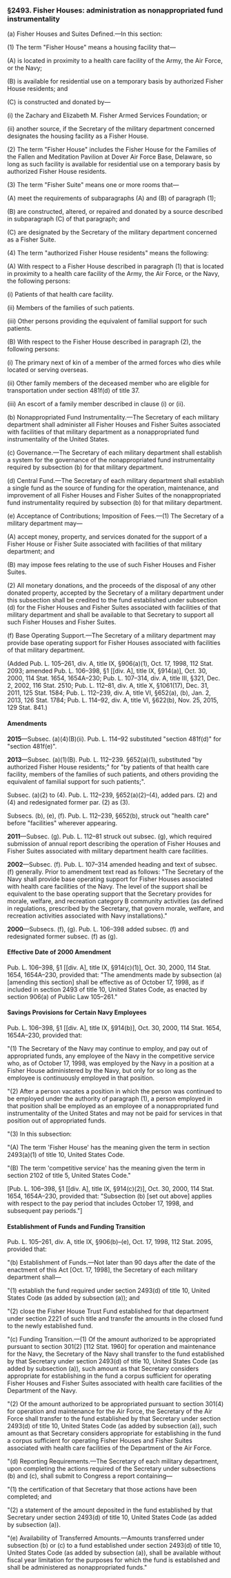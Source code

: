 ### §2493. Fisher Houses: administration as nonappropriated fund instrumentality ###

(a) Fisher Houses and Suites Defined.—In this section:

(1) The term "Fisher House" means a housing facility that—

(A) is located in proximity to a health care facility of the Army, the Air Force, or the Navy;

(B) is available for residential use on a temporary basis by authorized Fisher House residents; and

(C) is constructed and donated by—

(i) the Zachary and Elizabeth M. Fisher Armed Services Foundation; or

(ii) another source, if the Secretary of the military department concerned designates the housing facility as a Fisher House.

(2) The term "Fisher House" includes the Fisher House for the Families of the Fallen and Meditation Pavilion at Dover Air Force Base, Delaware, so long as such facility is available for residential use on a temporary basis by authorized Fisher House residents.

(3) The term "Fisher Suite" means one or more rooms that—

(A) meet the requirements of subparagraphs (A) and (B) of paragraph (1);

(B) are constructed, altered, or repaired and donated by a source described in subparagraph (C) of that paragraph; and

(C) are designated by the Secretary of the military department concerned as a Fisher Suite.

(4) The term "authorized Fisher House residents" means the following:

(A) With respect to a Fisher House described in paragraph (1) that is located in proximity to a health care facility of the Army, the Air Force, or the Navy, the following persons:

(i) Patients of that health care facility.

(ii) Members of the families of such patients.

(iii) Other persons providing the equivalent of familial support for such patients.

(B) With respect to the Fisher House described in paragraph (2), the following persons:

(i) The primary next of kin of a member of the armed forces who dies while located or serving overseas.

(ii) Other family members of the deceased member who are eligible for transportation under section 481f(d) of title 37.

(iii) An escort of a family member described in clause (i) or (ii).

(b) Nonappropriated Fund Instrumentality.—The Secretary of each military department shall administer all Fisher Houses and Fisher Suites associated with facilities of that military department as a nonappropriated fund instrumentality of the United States.

(c) Governance.—The Secretary of each military department shall establish a system for the governance of the nonappropriated fund instrumentality required by subsection (b) for that military department.

(d) Central Fund.—The Secretary of each military department shall establish a single fund as the source of funding for the operation, maintenance, and improvement of all Fisher Houses and Fisher Suites of the nonappropriated fund instrumentality required by subsection (b) for that military department.

(e) Acceptance of Contributions; Imposition of Fees.—(1) The Secretary of a military department may—

(A) accept money, property, and services donated for the support of a Fisher House or Fisher Suite associated with facilities of that military department; and

(B) may impose fees relating to the use of such Fisher Houses and Fisher Suites.

(2) All monetary donations, and the proceeds of the disposal of any other donated property, accepted by the Secretary of a military department under this subsection shall be credited to the fund established under subsection (d) for the Fisher Houses and Fisher Suites associated with facilities of that military department and shall be available to that Secretary to support all such Fisher Houses and Fisher Suites.

(f) Base Operating Support.—The Secretary of a military department may provide base operating support for Fisher Houses associated with facilities of that military department.

(Added Pub. L. 105–261, div. A, title IX, §906(a)(1), Oct. 17, 1998, 112 Stat. 2093; amended Pub. L. 106–398, §1 [[div. A], title IX, §914(a)], Oct. 30, 2000, 114 Stat. 1654, 1654A–230; Pub. L. 107–314, div. A, title III, §321, Dec. 2, 2002, 116 Stat. 2510; Pub. L. 112–81, div. A, title X, §1061(17), Dec. 31, 2011, 125 Stat. 1584; Pub. L. 112–239, div. A, title VI, §652(a), (b), Jan. 2, 2013, 126 Stat. 1784; Pub. L. 114–92, div. A, title VI, §622(b), Nov. 25, 2015, 129 Stat. 841.)

#### Amendments ####

**2015**—Subsec. (a)(4)(B)(ii). Pub. L. 114–92 substituted "section 481f(d)" for "section 481f(e)".

**2013**—Subsec. (a)(1)(B). Pub. L. 112–239. §652(a)(1), substituted "by authorized Fisher House residents;" for "by patients of that health care facility, members of the families of such patients, and others providing the equivalent of familial support for such patients;".

Subsec. (a)(2) to (4). Pub. L. 112–239, §652(a)(2)–(4), added pars. (2) and (4) and redesignated former par. (2) as (3).

Subsecs. (b), (e), (f). Pub. L. 112–239, §652(b), struck out "health care" before "facilities" wherever appearing.

**2011**—Subsec. (g). Pub. L. 112–81 struck out subsec. (g), which required submission of annual report describing the operation of Fisher Houses and Fisher Suites associated with military department health care facilities.

**2002**—Subsec. (f). Pub. L. 107–314 amended heading and text of subsec. (f) generally. Prior to amendment text read as follows: "The Secretary of the Navy shall provide base operating support for Fisher Houses associated with health care facilities of the Navy. The level of the support shall be equivalent to the base operating support that the Secretary provides for morale, welfare, and recreation category B community activities (as defined in regulations, prescribed by the Secretary, that govern morale, welfare, and recreation activities associated with Navy installations)."

**2000**—Subsecs. (f), (g). Pub. L. 106–398 added subsec. (f) and redesignated former subsec. (f) as (g).

#### Effective Date of 2000 Amendment ####

Pub. L. 106–398, §1 [[div. A], title IX, §914(c)(1)], Oct. 30, 2000, 114 Stat. 1654, 1654A–230, provided that: "The amendments made by subsection (a) [amending this section] shall be effective as of October 17, 1998, as if included in section 2493 of title 10, United States Code, as enacted by section 906(a) of Public Law 105–261."

#### Savings Provisions for Certain Navy Employees ####

Pub. L. 106–398, §1 [[div. A], title IX, §914(b)], Oct. 30, 2000, 114 Stat. 1654, 1654A–230, provided that:

"(1) The Secretary of the Navy may continue to employ, and pay out of appropriated funds, any employee of the Navy in the competitive service who, as of October 17, 1998, was employed by the Navy in a position at a Fisher House administered by the Navy, but only for so long as the employee is continuously employed in that position.

"(2) After a person vacates a position in which the person was continued to be employed under the authority of paragraph (1), a person employed in that position shall be employed as an employee of a nonappropriated fund instrumentality of the United States and may not be paid for services in that position out of appropriated funds.

"(3) In this subsection:

"(A) The term 'Fisher House' has the meaning given the term in section 2493(a)(1) of title 10, United States Code.

"(B) The term 'competitive service' has the meaning given the term in section 2102 of title 5, United States Code."

[Pub. L. 106–398, §1 [[div. A], title IX, §914(c)(2)], Oct. 30, 2000, 114 Stat. 1654, 1654A–230, provided that: "Subsection (b) [set out above] applies with respect to the pay period that includes October 17, 1998, and subsequent pay periods."]

#### Establishment of Funds and Funding Transition ####

Pub. L. 105–261, div. A, title IX, §906(b)–(e), Oct. 17, 1998, 112 Stat. 2095, provided that:

"(b) Establishment of Funds.—Not later than 90 days after the date of the enactment of this Act [Oct. 17, 1998], the Secretary of each military department shall—

"(1) establish the fund required under section 2493(d) of title 10, United States Code (as added by subsection (a)); and

"(2) close the Fisher House Trust Fund established for that department under section 2221 of such title and transfer the amounts in the closed fund to the newly established fund.

"(c) Funding Transition.—(1) Of the amount authorized to be appropriated pursuant to section 301(2) [112 Stat. 1960] for operation and maintenance for the Navy, the Secretary of the Navy shall transfer to the fund established by that Secretary under section 2493(d) of title 10, United States Code (as added by subsection (a)), such amount as that Secretary considers appropriate for establishing in the fund a corpus sufficient for operating Fisher Houses and Fisher Suites associated with health care facilities of the Department of the Navy.

"(2) Of the amount authorized to be appropriated pursuant to section 301(4) for operation and maintenance for the Air Force, the Secretary of the Air Force shall transfer to the fund established by that Secretary under section 2493(d) of title 10, United States Code (as added by subsection (a)), such amount as that Secretary considers appropriate for establishing in the fund a corpus sufficient for operating Fisher Houses and Fisher Suites associated with health care facilities of the Department of the Air Force.

"(d) Reporting Requirements.—The Secretary of each military department, upon completing the actions required of the Secretary under subsections (b) and (c), shall submit to Congress a report containing—

"(1) the certification of that Secretary that those actions have been completed; and

"(2) a statement of the amount deposited in the fund established by that Secretary under section 2493(d) of title 10, United States Code (as added by subsection (a)).

"(e) Availability of Transferred Amounts.—Amounts transferred under subsection (b) or (c) to a fund established under section 2493(d) of title 10, United States Code (as added by subsection (a)), shall be available without fiscal year limitation for the purposes for which the fund is established and shall be administered as nonappropriated funds."